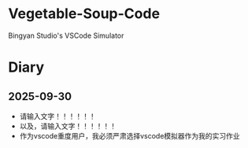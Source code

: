 # Vegetable-Soup-Code
Bingyan Studio's VSCode Simulator

# Diary

## 2025-09-30
- 请输入文字！！！！！！
- 以及，请输入文字！！！！！！
- 作为vscode重度用户，我必须严肃选择vscode模拟器作为我的实习作业